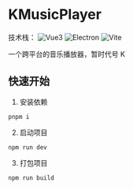 # KMusicPlayer

技术栈：
![Vue3](https://img.shields.io/badge/base-vue3-blue)
![Electron](https://img.shields.io/badge/platform-electron-orange)
![Vite](https://img.shields.io/badge/package-vite-green)

一个跨平台的音乐播放器，暂时代号 K

## 快速开始

1. 安装依赖

```shell
pnpm i
```

2. 启动项目

```shell
npm run dev
```

3. 打包项目

```shell
npm run build
```
